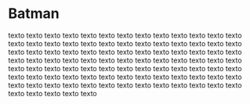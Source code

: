 # Batman

texto texto texto texto texto texto texto texto texto texto texto texto 
  texto texto texto texto texto texto texto texto texto texto texto texto 
    texto texto texto texto texto texto texto texto texto texto texto texto 
    texto texto texto texto texto texto texto texto texto texto texto texto 
    texto texto texto texto texto texto texto texto texto texto texto texto 
    texto texto texto texto texto texto texto texto texto texto texto texto 
    texto texto texto texto texto texto texto texto texto texto texto texto 
    texto texto texto texto texto texto texto texto texto texto texto texto 
    
